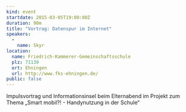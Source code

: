 ```yaml
---
kind: event
startdate: 2015-03-05T19:00:00Z
duration: 90m
title: "Vortrag: Datenspur im Internet"
speakers:
  -
    name: Skyr
location:
  name: Friedrich-Kammerer-Gemeinschaftsschule
  plz: 71139
  ort: Ehningen
  url: http://www.fks-ehningen.de/
public: false
---
```

Impulsvortrag und Informationsinsel beim Elternabend im Projekt zum Thema „Smart mobil?! - Handynutzung in der Schule“
